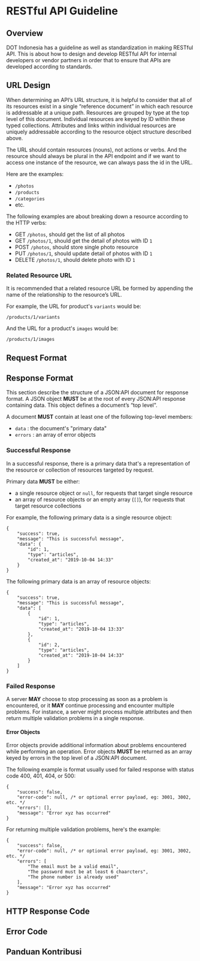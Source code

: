 # RESTful API Guideline

## Overview
DOT Indonesia has a guideline as well as standardization in making RESTful API. This is about how to design and develop RESTful API for internal developers or vendor partners in order that to ensure that APIs are developed according to standards.

## URL Design
When determining an API’s URL structure, it is helpful to consider that all of its resources exist in a single “reference document” in which each resource is addressable at a unique path. Resources are grouped by type at the top level of this document. Individual resources are keyed by ID within these typed collections. Attributes and links within individual resources are uniquely addressable according to the resource object structure described above.

The URL should contain resources (nouns), not actions or verbs. And the resource should always be plural in the API endpoint and if we want to access one instance of the resource, we can always pass the id in the URL.

Here are the examples:
- `/photos`
- `/products`
- `/categories`
- etc.

The following examples are about breaking down a resource according to the HTTP verbs:
- GET `/photos`, should get the list of all photos
- GET `/photos/1`, should get the detail of photos with ID `1`
- POST `/photos`, should store single photo resource
- PUT `/photos/1`, should update detail of photos with ID `1`
- DELETE `/photos/1`, should delete photo with ID `1`

### Related Resource URL
It is recommended that a related resource URL be formed by appending the name of the relationship to the resource’s URL.

For example, the URL for product's `variants` would be:
```
/products/1/variants
```

And the URL for a product's `images` would be:
```
/products/1/images
```

## Request Format
## Response Format
This section describe the structure of a JSON:API document for response format. A JSON object **MUST** be at the root of every JSON:API response containing data. This object defines a document’s “top level".

A document **MUST** contain at least one of the following top-level members:
- `data` : the document's "primary data"
- `errors` : an array of error objects

### Successful Response

In a successful response, there is a primary data that's a representation of the resource or collection of resources targeted by request.

Primary data **MUST** be either:
- a single resource object or `null`, for requests that target single resource
- an array of resource objects or an empty array (`[]`), for requests that target resource collections

For example, the following primary data is a single resource object:
```
{
    "success": true,
    "message": "This is successful message",
    "data": {
        "id": 1,
        "type": "articles",
        "created_at": "2019-10-04 14:33"
    }
}
```

The following primary data is an array of resource objects:
```
{
    "success": true,
    "message": "This is successful message",
    "data": [
        {
            "id": 1,
            "type": "articles",
            "created_at": "2019-10-04 13:33"
        },
        {
            "id": 2,
            "type": "articles",
            "created_at": "2019-10-04 14:33"
        }
    ]
}
```

### Failed Response
A server **MAY** choose to stop processing as soon as a problem is encountered, or it **MAY** continue processing and encounter multiple problems. For instance, a server might process multiple attributes and then return multiple validation problems in a single response.

#### Error Objects
Error objects provide additional information about problems encountered while performing an operation. Error objects **MUST** be returned as an array keyed by errors in the top level of a JSON:API document.

The following example is format usually used for failed response with status code 400, 401, 404, or 500:
```
{
    "success": false,
    "error-code": null, /* or optional error payload, eg: 3001, 3002, etc. */
    "errors": [],
    "message": "Error xyz has occurred"
}
```

For returning multiple validation problems, here's the example:
```
{
    "success": false,
    "error-code": null, /* or optional error payload, eg: 3001, 3002, etc. */
    "errors": [
        "The email must be a valid email",
        "The password must be at least 6 chaarcters",
        "The phone number is already used"
    ],
    "message": "Error xyz has occurred"
}
```

## HTTP Response Code
## Error Code
## Panduan Kontribusi

